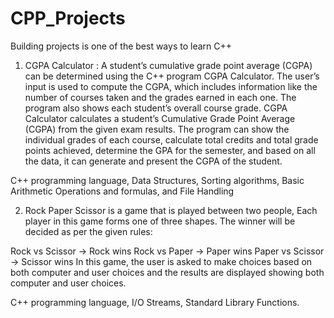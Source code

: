 # CPP_Projects
Building projects is one of the best ways to learn C++

1. CGPA Calculator :
 A student’s cumulative grade point average (CGPA) can be determined using the C++ program CGPA Calculator. The user’s input is used to compute the CGPA, which includes information like the number of courses taken and the grades earned in each one. The program also shows each student’s overall course grade. CGPA Calculator calculates a student’s Cumulative Grade Point Average (CGPA) from the given exam results. The program can show the individual grades of each course, calculate total credits and total grade points achieved, determine the GPA for the semester, and based on all the data, it can generate and present the CGPA of the student. 

  C++ programming language, Data Structures, Sorting algorithms, Basic Arithmetic Operations and formulas, and File Handling 

2. Rock Paper Scissor is a game that is played between two people, Each player in this game forms one of three shapes. The winner will be decided as per the given rules:

 Rock vs Scissor -> Rock wins
 Rock vs Paper -> Paper wins
 Paper vs Scissor -> Scissor wins
 In this game, the user is asked to make choices based on both computer and user choices and the results are displayed showing both 
 computer and user choices.

  C++ programming language, I/O Streams, Standard Library Functions.

